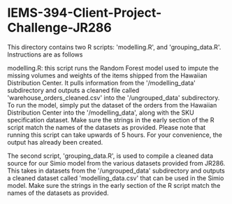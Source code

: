 # IEMS-394-Client-Project-Challenge-JR286


This directory contains two R scripts: 'modelling.R', and 'grouping_data.R'. Instructions are as follows

modelling.R: this script runs the Random Forest model used to impute the missing volumes and weights of the items shipped from the Hawaiian Distribution Center. It pulls information from the '/modelling_data' subdirectory and outputs a cleaned file called 'warehouse_orders_cleaned.csv' into the '/ungrouped_data' subdirectory. To run the model, simply put the dataset of the orders from the Hawaiian Distribution Center into the '/modelling_data', along with the SKU specification dataset. Make sure the strings in the early section of the R script match the names of the datasets as provided. Please note that running this script can take upwards of 5 hours. For your convenience, the output has already been created.


The second script, 'grouping_data.R', is used to compile a cleaned data source for our Simio model from the various datasets provided from JR286. This takes in datasets from the '/ungrouped_data' subdirectory and outputs a cleaned dataset called 'modelling_data.csv' that can be used in the Simio model. Make sure the strings in the early section of the R script match the names of the datasets as provided.
